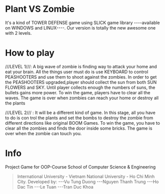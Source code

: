 # Plant VS Zombie
It's a kind of TOWER DEFENSE game using SLICK game library ----available on WINDOWS and LINUX----. Our version is totally the new awesome one with 2 levels. 

# How to play
///LEVEL 1///: A big wave of zombie is finding way to attack your home and eat your brain. 
All the things user must do is use KEYBOARD to control PEASHOOTERS and use them to shoot against the zombies. In order to get the PEASHOOTERS upgraded,player should collect the sun from both SUN FLOWERS and SKY. 
Until player collects enough the numbers of suns, the bullets gains more power.
To win the game, players have to clear all the waves. 
The game is over when zombies can reach your home or destroy all the plants

///LEVEL 2/// : It will be a different kind of game. In this stage, all you have to do is con trol the plants and set the bombs to destroy the zombie from different directions like original BOOM Games. To win the game, you have to clear all the zombies and finds the door inside some bricks. The game is over when the zombie can touch you.

# Info
Project Game for OOP-Course
School of Computer Science & Engineering
> International University - Vietnam National University - Ho Chi Minh City.
Developed by:
---Vu Tung Duong
---Nguyen Thanh Trung
---Ho Dac Tin
---Le Tuan
---Tran Duc Khoa

